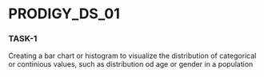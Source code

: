 # PRODIGY_DS_01
<h3>TASK-1</h3>
<p>Creating a bar chart or histogram to visualize the distribution of categorical or continious values, such as distribution od age or gender in a population</p>
